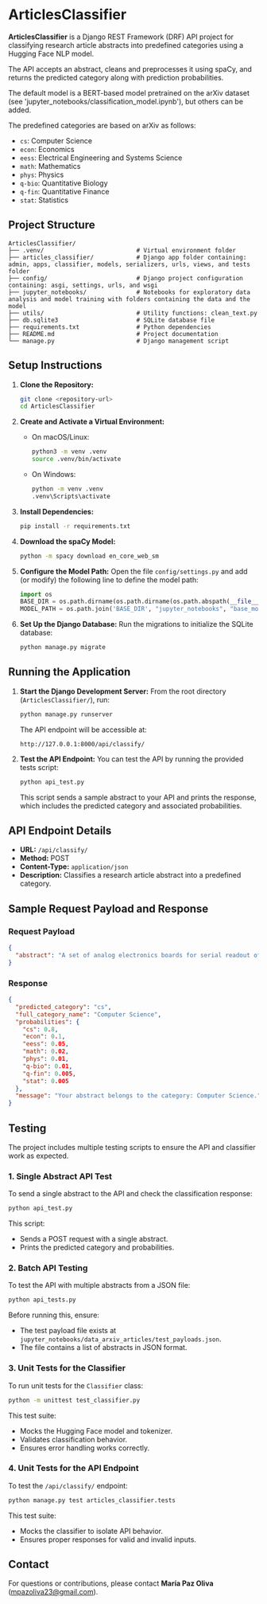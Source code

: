 # ArticlesClassifier

**ArticlesClassifier** is a Django REST Framework (DRF) API project for classifying research article abstracts into predefined categories using a Hugging Face NLP model.

The API accepts an abstract, cleans and preprocesses it using spaCy, and returns the predicted category along with prediction probabilities.

The default model is a BERT-based model pretrained on the arXiv dataset (see 'jupyter_notebooks/classification_model.ipynb'), but others can be added.

The predefined categories are based on arXiv as follows:

- `cs`: Computer Science
- `econ`: Economics
- `eess`: Electrical Engineering and Systems Science
- `math`: Mathematics
- `phys`: Physics
- `q-bio`: Quantitative Biology
- `q-fin`: Quantitative Finance
- `stat`: Statistics

## Project Structure

```
ArticlesClassifier/
├── .venv/                          # Virtual environment folder
├── articles_classifier/            # Django app folder containing: admin, apps, classifier, models, serializers, urls, views, and tests folder
├── config/                         # Django project configuration containing: asgi, settings, urls, and wsgi
├── jupyter_notebooks/              # Notebooks for exploratory data analysis and model training with folders containing the data and the model
├── utils/                          # Utility functions: clean_text.py
├── db.sqlite3                      # SQLite database file
├── requirements.txt                # Python dependencies
├── README.md                       # Project documentation
└── manage.py                       # Django management script
```

## Setup Instructions

1. **Clone the Repository:**
   ```bash
   git clone <repository-url>
   cd ArticlesClassifier
   ```

2. **Create and Activate a Virtual Environment:**

    - On macOS/Linux:
      ```bash
      python3 -m venv .venv
      source .venv/bin/activate
      ```

    - On Windows:
      ```bash
      python -m venv .venv
      .venv\Scripts\activate
      ```

3. **Install Dependencies:**
   ```bash
   pip install -r requirements.txt
   ```

4. **Download the spaCy Model:**
   ```bash
   python -m spacy download en_core_web_sm
   ```

5. **Configure the Model Path:**
   Open the file `config/settings.py` and add (or modify) the following line to define the model path:
   ```python
   import os
   BASE_DIR = os.path.dirname(os.path.dirname(os.path.abspath(__file__)))
   MODEL_PATH = os.path.join('BASE_DIR', "jupyter_notebooks", "base_model")
   ```

6. **Set Up the Django Database:**
   Run the migrations to initialize the SQLite database:
   ```bash
   python manage.py migrate
   ```

## Running the Application

1. **Start the Django Development Server:**
   From the root directory (`ArticlesClassifier/`), run:
   ```bash
   python manage.py runserver
   ```
   The API endpoint will be accessible at:
   ```
   http://127.0.0.1:8000/api/classify/
   ```

2. **Test the API Endpoint:**
   You can test the API by running the provided tests script:
   ```bash
   python api_test.py
   ```
   This script sends a sample abstract to your API and prints the response, which includes the predicted category and
   associated probabilities.

## API Endpoint Details

- **URL:** `/api/classify/`
- **Method:** POST
- **Content-Type:** `application/json`
- **Description:** Classifies a research article abstract into a predefined category.

## Sample Request Payload and Response

### Request Payload

```json
{
  "abstract": "A set of analog electronics boards for serial readout of silicon strip sensors was fabricated. A commercially available amplifier is mounted on a homemade hybrid board to receive analog signals from silicon strip sensors. Also, another homemade circuit board is fabricated to translate amplifier control signals into a suitable format and provide bias voltage to the amplifier as well as to the silicon sensors. We discuss technical details of the fabrication process and performance of the circuit boards we developed."
}
```

### Response

```json
{
  "predicted_category": "cs",
  "full_category_name": "Computer Science",
  "probabilities": {
    "cs": 0.8,
    "econ": 0.1,
    "eess": 0.05,
    "math": 0.02,
    "phys": 0.01,
    "q-bio": 0.01,
    "q-fin": 0.005,
    "stat": 0.005
  },
  "message": "Your abstract belongs to the category: Computer Science."
}
```

## Testing

The project includes multiple testing scripts to ensure the API and classifier work as expected.

### 1. **Single Abstract API Test**

To send a single abstract to the API and check the classification response:

```bash
python api_test.py
```

This script:

- Sends a POST request with a single abstract.
- Prints the predicted category and probabilities.

### 2. **Batch API Testing**

To test the API with multiple abstracts from a JSON file:

```bash
python api_tests.py
```

Before running this, ensure:

- The test payload file exists at `jupyter_notebooks/data_arxiv_articles/test_payloads.json`.
- The file contains a list of abstracts in JSON format.

### 3. **Unit Tests for the Classifier**

To run unit tests for the `Classifier` class:

```bash
python -m unittest test_classifier.py
```

This test suite:

- Mocks the Hugging Face model and tokenizer.
- Validates classification behavior.
- Ensures error handling works correctly.

### 4. **Unit Tests for the API Endpoint**

To test the `/api/classify/` endpoint:

```bash
python manage.py test articles_classifier.tests
```

This test suite:

- Mocks the classifier to isolate API behavior.
- Ensures proper responses for valid and invalid inputs.

## Contact

For questions or contributions, please contact **María Paz Oliva** (mpazoliva23@gmail.com).
